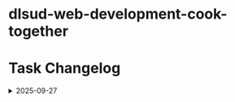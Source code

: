 # dlsud-web-development-cook-together

# Task Changelog

<details>
  <summary>2025-09-27</summary>

  ### Assigned: Sta. Ana
  - [ ] Add template **components skeleton** to all `.html` files
    - [x] index.html
  - [x] Create `css/component-override.css`
    - [ ] Include all used Bootstrap components and classes as selector placeholders for easier override later
    - [ ] Ensure proper cascading is implemented

  ### Assigned: Reganit
  - [ ] 
  
</details>